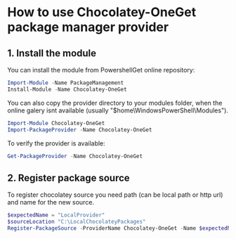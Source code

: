# How to use Chocolatey-OneGet package manager provider

## 1. Install the module

You can install the module from PowershellGet online repository:

```powershell
Import-Module -Name PackageManagement
Install-Module -Name Chocolatey-OneGet
```

You can also copy the provider directory to your modules folder, when the online galery isnt available (usually "$home\WindowsPowerShell\Modules").

```powershell
Import-Module Chocolatey-OneGet
Import-PackageProvider -Name Chocolatey-OneGet
```

To verify the provider is available:

```powershell
Get-PackageProvider -Name Chocolatey-OneGet
```

## 2. Register package source

To register chocolatey source you need path (can be local path or http url) and name for the new source.

```powershell
$expectedName = "LocalProvider"
$sourceLocation "C:\LocalChocolateyPackages"
Register-PackageSource -ProviderName Chocolatey-OneGet -Name $expectedName -Location $sourceLocation
```